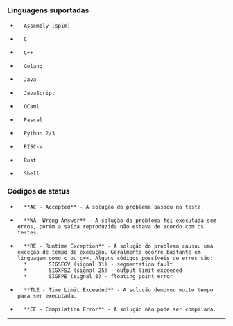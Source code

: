 ### Linguagens suportadas

*       Assembly (spim)
*       C
*       C++
*       Golang
*       Java
*       JavaScript
*       OCaml
*       Pascal
*       Python 2/3
*       RISC-V
*       Rust
*       Shell

### Códigos de status

*       **AC - Accepted** - A solução do problema passou no teste.
*       **WA- Wrong Answer** - A solução do problema foi executada sem erros, porém a saída reproduzida não estava de acordo com os testes.
*       **RE - Runtime Exception** - A solução do problema causou uma exceção de tempo de execução. Geralmente ocorre bastante em linguagem como c ou c++. Alguns códigos possíveis de erros são:
        *       SIGSEGV (signal 11) - segmentation fault
        *       SIGXFSZ (signal 25) - output limit exceeded
        *       SIGFPE (signal 8) - floating point error
*       **TLE - Time Limit Exceeded** - A solução demorou muito tempo para ser executada.
*       **CE - Compilation Error** - A solução não pode ser compilada.

***